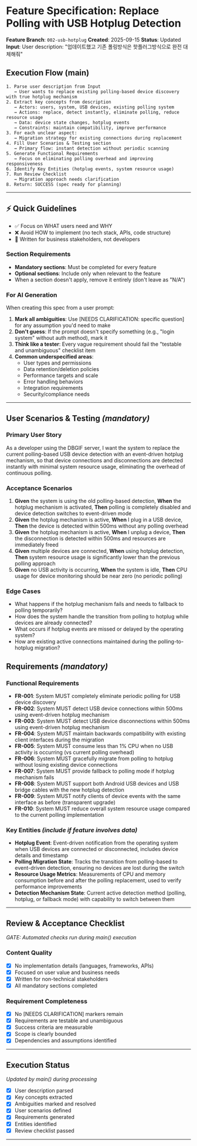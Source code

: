 # Feature Specification: Replace Polling with USB Hotplug Detection

**Feature Branch**: `002-usb-hotplug`
**Created**: 2025-09-15
**Status**: Updated
**Input**: User description: "업데이트했고 기존 폴링방식은 핫플러그방식으로 완전 대체해줘"

## Execution Flow (main)
```
1. Parse user description from Input
   → User wants to replace existing polling-based device discovery with true hotplug mechanism
2. Extract key concepts from description
   → Actors: users, system, USB devices, existing polling system
   → Actions: replace, detect instantly, eliminate polling, reduce resource usage
   → Data: device state changes, hotplug events
   → Constraints: maintain compatibility, improve performance
3. For each unclear aspect:
   → Migration strategy for existing connections during replacement
4. Fill User Scenarios & Testing section
   → Primary flow: instant detection without periodic scanning
5. Generate Functional Requirements
   → Focus on eliminating polling overhead and improving responsiveness
6. Identify Key Entities (hotplug events, system resource usage)
7. Run Review Checklist
   → Migration approach needs clarification
8. Return: SUCCESS (spec ready for planning)
```

---

## ⚡ Quick Guidelines
- ✅ Focus on WHAT users need and WHY
- ❌ Avoid HOW to implement (no tech stack, APIs, code structure)
- 👥 Written for business stakeholders, not developers

### Section Requirements
- **Mandatory sections**: Must be completed for every feature
- **Optional sections**: Include only when relevant to the feature
- When a section doesn't apply, remove it entirely (don't leave as "N/A")

### For AI Generation
When creating this spec from a user prompt:
1. **Mark all ambiguities**: Use [NEEDS CLARIFICATION: specific question] for any assumption you'd need to make
2. **Don't guess**: If the prompt doesn't specify something (e.g., "login system" without auth method), mark it
3. **Think like a tester**: Every vague requirement should fail the "testable and unambiguous" checklist item
4. **Common underspecified areas**:
   - User types and permissions
   - Data retention/deletion policies
   - Performance targets and scale
   - Error handling behaviors
   - Integration requirements
   - Security/compliance needs

---

## User Scenarios & Testing *(mandatory)*

### Primary User Story
As a developer using the DBGIF server, I want the system to replace the current polling-based USB device detection with an event-driven hotplug mechanism, so that device connections and disconnections are detected instantly with minimal system resource usage, eliminating the overhead of continuous polling.

### Acceptance Scenarios
1. **Given** the system is using the old polling-based detection, **When** the hotplug mechanism is activated, **Then** polling is completely disabled and device detection switches to event-driven mode
2. **Given** the hotplug mechanism is active, **When** I plug in a USB device, **Then** the device is detected within 500ms without any polling overhead
3. **Given** the hotplug mechanism is active, **When** I unplug a device, **Then** the disconnection is detected within 500ms and resources are immediately freed
4. **Given** multiple devices are connected, **When** using hotplug detection, **Then** system resource usage is significantly lower than the previous polling approach
5. **Given** no USB activity is occurring, **When** the system is idle, **Then** CPU usage for device monitoring should be near zero (no periodic polling)

### Edge Cases
- What happens if the hotplug mechanism fails and needs to fallback to polling temporarily?
- How does the system handle the transition from polling to hotplug while devices are already connected?
- What occurs if hotplug events are missed or delayed by the operating system?
- How are existing active connections maintained during the polling-to-hotplug migration?

## Requirements *(mandatory)*

### Functional Requirements
- **FR-001**: System MUST completely eliminate periodic polling for USB device discovery
- **FR-002**: System MUST detect USB device connections within 500ms using event-driven hotplug mechanism
- **FR-003**: System MUST detect USB device disconnections within 500ms using event-driven hotplug mechanism
- **FR-004**: System MUST maintain backwards compatibility with existing client interfaces during the migration
- **FR-005**: System MUST consume less than 1% CPU when no USB activity is occurring (vs current polling overhead)
- **FR-006**: System MUST gracefully migrate from polling to hotplug without losing existing device connections
- **FR-007**: System MUST provide fallback to polling mode if hotplug mechanism fails
- **FR-008**: System MUST support both Android USB devices and USB bridge cables with the new hotplug detection
- **FR-009**: System MUST notify clients of device events with the same interface as before (transparent upgrade)
- **FR-010**: System MUST reduce overall system resource usage compared to the current polling implementation

### Key Entities *(include if feature involves data)*
- **Hotplug Event**: Event-driven notification from the operating system when USB devices are connected or disconnected, includes device details and timestamp
- **Polling Migration State**: Tracks the transition from polling-based to event-driven detection, ensuring no devices are lost during the switch
- **Resource Usage Metrics**: Measurements of CPU and memory consumption before and after the polling replacement, used to verify performance improvements
- **Detection Mechanism State**: Current active detection method (polling, hotplug, or fallback mode) with capability to switch between them

---

## Review & Acceptance Checklist
*GATE: Automated checks run during main() execution*

### Content Quality
- [x] No implementation details (languages, frameworks, APIs)
- [x] Focused on user value and business needs
- [x] Written for non-technical stakeholders
- [x] All mandatory sections completed

### Requirement Completeness
- [x] No [NEEDS CLARIFICATION] markers remain
- [x] Requirements are testable and unambiguous
- [x] Success criteria are measurable
- [x] Scope is clearly bounded
- [x] Dependencies and assumptions identified

---

## Execution Status
*Updated by main() during processing*

- [x] User description parsed
- [x] Key concepts extracted
- [x] Ambiguities marked and resolved
- [x] User scenarios defined
- [x] Requirements generated
- [x] Entities identified
- [x] Review checklist passed

---